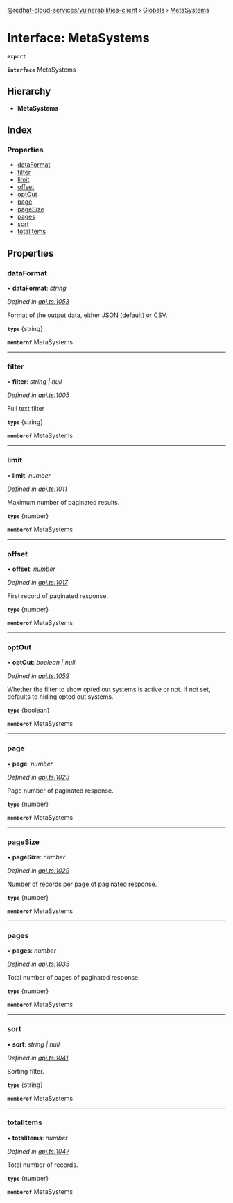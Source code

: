 [@redhat-cloud-services/vulnerabilities-client](../README.md) › [Globals](../globals.md) › [MetaSystems](metasystems.md)

# Interface: MetaSystems

**`export`** 

**`interface`** MetaSystems

## Hierarchy

* **MetaSystems**

## Index

### Properties

* [dataFormat](metasystems.md#dataformat)
* [filter](metasystems.md#filter)
* [limit](metasystems.md#limit)
* [offset](metasystems.md#offset)
* [optOut](metasystems.md#optout)
* [page](metasystems.md#page)
* [pageSize](metasystems.md#pagesize)
* [pages](metasystems.md#pages)
* [sort](metasystems.md#sort)
* [totalItems](metasystems.md#totalitems)

## Properties

###  dataFormat

• **dataFormat**: *string*

*Defined in [api.ts:1053](https://github.com/RedHatInsights/javascript-clients/blob/master/packages/vulnerabilities/api.ts#L1053)*

Format of the output data, either JSON (default) or CSV.

**`type`** {string}

**`memberof`** MetaSystems

___

###  filter

• **filter**: *string | null*

*Defined in [api.ts:1005](https://github.com/RedHatInsights/javascript-clients/blob/master/packages/vulnerabilities/api.ts#L1005)*

Full text filter

**`type`** {string}

**`memberof`** MetaSystems

___

###  limit

• **limit**: *number*

*Defined in [api.ts:1011](https://github.com/RedHatInsights/javascript-clients/blob/master/packages/vulnerabilities/api.ts#L1011)*

Maximum number of paginated results.

**`type`** {number}

**`memberof`** MetaSystems

___

###  offset

• **offset**: *number*

*Defined in [api.ts:1017](https://github.com/RedHatInsights/javascript-clients/blob/master/packages/vulnerabilities/api.ts#L1017)*

First record of paginated response.

**`type`** {number}

**`memberof`** MetaSystems

___

###  optOut

• **optOut**: *boolean | null*

*Defined in [api.ts:1059](https://github.com/RedHatInsights/javascript-clients/blob/master/packages/vulnerabilities/api.ts#L1059)*

Whether the filter to show opted out systems is active or not. If not set, defaults to hiding opted out systems.

**`type`** {boolean}

**`memberof`** MetaSystems

___

###  page

• **page**: *number*

*Defined in [api.ts:1023](https://github.com/RedHatInsights/javascript-clients/blob/master/packages/vulnerabilities/api.ts#L1023)*

Page number of paginated response.

**`type`** {number}

**`memberof`** MetaSystems

___

###  pageSize

• **pageSize**: *number*

*Defined in [api.ts:1029](https://github.com/RedHatInsights/javascript-clients/blob/master/packages/vulnerabilities/api.ts#L1029)*

Number of records per page of paginated response.

**`type`** {number}

**`memberof`** MetaSystems

___

###  pages

• **pages**: *number*

*Defined in [api.ts:1035](https://github.com/RedHatInsights/javascript-clients/blob/master/packages/vulnerabilities/api.ts#L1035)*

Total number of pages of paginated response.

**`type`** {number}

**`memberof`** MetaSystems

___

###  sort

• **sort**: *string | null*

*Defined in [api.ts:1041](https://github.com/RedHatInsights/javascript-clients/blob/master/packages/vulnerabilities/api.ts#L1041)*

Sorting filter.

**`type`** {string}

**`memberof`** MetaSystems

___

###  totalItems

• **totalItems**: *number*

*Defined in [api.ts:1047](https://github.com/RedHatInsights/javascript-clients/blob/master/packages/vulnerabilities/api.ts#L1047)*

Total number of records.

**`type`** {number}

**`memberof`** MetaSystems
